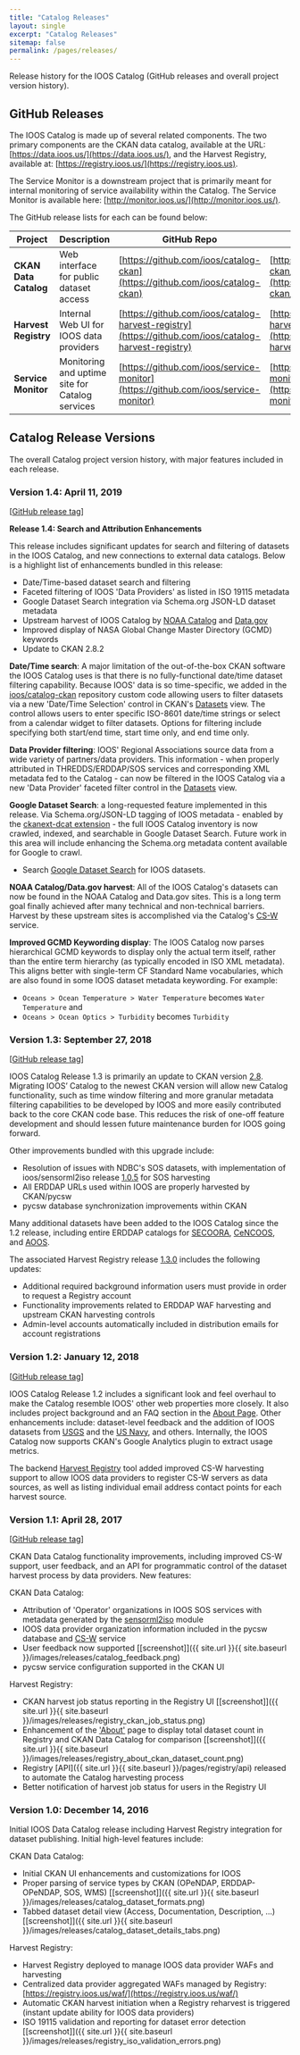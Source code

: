 ```yaml
---
title: "Catalog Releases"
layout: single
excerpt: "Catalog Releases"
sitemap: false
permalink: /pages/releases/
---
```

Release history for the IOOS Catalog (GitHub releases and overall project version history).


## GitHub Releases ##
The IOOS Catalog is made up of several related components.  The two primary components are the CKAN data catalog, available
at the URL: [https://data.ioos.us/](https://data.ioos.us/), and the Harvest Registry, available at:
[https://registry.ioos.us/](https://registry.ioos.us).  

The Service Monitor is a downstream project that is primarily
meant for internal monitoring of service availability within the Catalog.  The Service Monitor is available here:
[http://monitor.ioos.us/](http://monitor.ioos.us/).

The GitHub release lists for each can be found below:

|**Project**|**Description**|**GitHub Repo**|**GitHub Releases**|
|--------|---------|---------|---------|
|**CKAN Data Catalog**|Web interface for public dataset access|[https://github.com/ioos/catalog-ckan](https://github.com/ioos/catalog-ckan)|[https://github.com/ioos/catalog-ckan/releases](https://github.com/ioos/catalog-ckan/releases)|
|**Harvest Registry**|Internal Web UI for IOOS data providers|[https://github.com/ioos/catalog-harvest-registry](https://github.com/ioos/catalog-harvest-registry)|[https://github.com/ioos/catalog-harvest-registry/releases](https://github.com/ioos/catalog-harvest-registry/releases)|
|**Service Monitor**|Monitoring and uptime site for Catalog services|[https://github.com/ioos/service-monitor](https://github.com/ioos/service-monitor)|[https://github.com/ioos/service-monitor/releases](https://github.com/ioos/service-monitor/releases)|


## Catalog Release Versions ##
The overall Catalog project version history, with major features included in each release.


### Version 1.4: April 11, 2019 ###
[[GitHub release tag](https://github.com/ioos/catalog-ckan/releases/tag/1.4.0)]

**Release 1.4: Search and Attribution Enhancements**

This release includes significant updates for search and filtering of datasets in the IOOS Catalog, and new connections
to external data catalogs.  Below is a highlight list of enhancements bundled in this release:

- Date/Time-based dataset search and filtering
- Faceted filtering of IOOS 'Data Providers' as listed in ISO 19115 metadata
- Google Dataset Search integration via Schema.org JSON-LD dataset metadata
- Upstream harvest of IOOS Catalog by [NOAA Catalog](https://data.noaa.gov/dataset) and [Data.gov](https://data.gov)
- Improved display of NASA Global Change Master Directory (GCMD) keywords
- Update to CKAN 2.8.2

**Date/Time search**: A major limitation of the out-of-the-box CKAN software the IOOS Catalog uses is that there is no
fully-functional date/time dataset filtering capability.  Because IOOS' data is so time-specific, we added in the
[ioos/catalog-ckan](https://github.com/ioos/catalog-ckan) repository custom code allowing users to filter datasets
via a new 'Date/Time Selection' control in CKAN's [Datasets](https://data.ioos.us/dataset) view.  The control
allows users to enter specific ISO-8601 date/time strings or select from a calendar widget to filter datasets.
Options for filtering include specifying both start/end time, start time only, and end time only.

**Data Provider filtering**: IOOS' Regional Associations source data from a wide variety of partners/data providers.  This
information - when properly attributed in THREDDS/ERDDAP/SOS services and corresponding XML metadata fed to the Catalog -
can now be filtered in the IOOS Catalog via a new 'Data Provider' faceted filter control in the [Datasets](https://data.ioos.us/dataset) view.

**Google Dataset Search**: a long-requested feature implemented in this release.  Via Schema.org/JSON-LD tagging of IOOS metadata -
enabled by the [ckanext-dcat extension](https://github.com/ckan/ckanext-dcat) - the full IOOS Catalog inventory is now crawled, indexed, and searchable in
Google Dataset Search.  Future work in this area will include enhancing the Schema.org metadata content available for
Google to crawl.  

* Search [Google Dataset Search](https://toolbox.google.com/datasetsearch/search?query=site%3Adata.ioos.us)
for IOOS datasets.     

**NOAA Catalog/Data.gov harvest**: All of the IOOS Catalog's datasets can now be found in the NOAA Catalog and
Data.gov sites.  This is a long term goal finally achieved after many technical and non-technical barriers.  Harvest by these upstream
sites is accomplished via the Catalog's [CS-W](https://data.ioos.us/csw) service.

**Improved GCMD Keywording display**: The IOOS Catalog now parses hierarchical GCMD keywords to display only the actual term itself,
rather than the entire term hierarchy (as typically encoded in ISO XML metadata).  This aligns better with single-term
CF Standard Name vocabularies, which are also found in some IOOS dataset metadata keywording.  For example:

* `Oceans > Ocean Temperature > Water Temperature` becomes `Water Temperature` and
* `Oceans > Ocean Optics > Turbidity` becomes `Turbidity`


### Version 1.3: September 27, 2018 ###
[[GitHub release tag](https://github.com/ioos/catalog-ckan/releases/tag/1.3.0)]

IOOS Catalog Release 1.3 is primarily an update to CKAN version [2.8](https://ckan.org/2018/05/09/new-ckan-version-2-8-0-released-patch-versions-for-2-5-x-2-6-x-and-2-7-x-available/).  
Migrating IOOS’ Catalog to the newest CKAN version will allow new Catalog functionality,
such as time window filtering and more granular metadata filtering capabilities to be developed
by IOOS and more easily contributed back to the core CKAN code base.  This reduces the risk of
one-off feature development and should lessen future maintenance burden for IOOS going forward.

Other improvements bundled with this upgrade include:

- Resolution of issues with NDBC's SOS datasets, with implementation of ioos/sensorml2iso release [1.0.5](https://github.com/ioos/sensorml2iso/releases/tag/1.0.5) for SOS harvesting
- All ERDDAP URLs used within IOOS are properly harvested by CKAN/pycsw
- pycsw database synchronization improvements within CKAN

Many additional datasets have been added to the IOOS Catalog since the 1.2 release, including entire ERDDAP
catalogs for [SECOORA](https://data.ioos.us/organization/09cf7d59-3604-44f7-9c2c-5909d9705e40?res_format=ERDDAP),
[CeNCOOS](https://data.ioos.us/organization/091f805a-7ab6-4d1c-8b06-1214dd5c99c6?res_format=ERDDAP),
and [AOOS](https://data.ioos.us/organization/eb417ed8-8ef9-46e4-8cce-deec54104134?res_format=ERDDAP).

The associated Harvest Registry release [1.3.0](https://github.com/ioos/catalog-harvest-registry/releases/tag/1.3.0) includes the following updates:

- Additional required background information users must provide in order to request a Registry account
- Functionality improvements related to ERDDAP WAF harvesting and upstream CKAN harvesting controls
- Admin-level accounts automatically included in distribution emails for account registrations


### Version 1.2: January 12, 2018 ###
[[GitHub release tag](https://github.com/ioos/catalog-ckan/releases/tag/1.2.0)]

IOOS Catalog Release 1.2 includes a significant look and feel overhaul to make the Catalog resemble IOOS' other web
properties more closely.  It also includes project background and an FAQ section in the [About Page](https://data.ioos.us/about).
Other enhancements include: dataset-level feedback and the addition of IOOS datasets from [USGS](https://data.ioos.us/organization/usgs)
and the [US Navy](https://data.ioos.us/organization/us-navy), and others.  Internally, the IOOS Catalog now supports
CKAN's Google Analytics plugin to extract usage metrics.

The backend [Harvest Registry](https://registry.ioos.us/) tool added improved CS-W harvesting support to allow IOOS data
providers to register CS-W servers as data sources, as well as listing individual email address contact points for each
harvest source.  


### Version 1.1: April 28, 2017 ###   
[[GitHub release tag](https://github.com/ioos/catalog-ckan/releases/tag/v0.1.1)]

CKAN Data Catalog functionality improvements, including improved CS-W support, user feedback, and an API for programmatic
control of the dataset harvest process by data providers.  New features:

CKAN Data Catalog:

- Attribution of 'Operator' organizations in IOOS SOS services with metadata generated by the
[sensorml2iso](https://github.com/ioos/sensorml2iso) module
- IOOS data provider organization information included in the pycsw database and
[CS-W](https://data.ioos.us/csw?request=GetCapabilities&service=CSW&version=2.0.2) service
- User feedback now supported
   [[screenshot]]({{ site.url }}{{ site.baseurl }}/images/releases/catalog_feedback.png)
- pycsw service configuration supported in the CKAN UI

Harvest Registry:

- CKAN harvest job status reporting in the Registry UI
    [[screenshot]]({{ site.url }}{{ site.baseurl }}/images/releases/registry_ckan_job_status.png)
- Enhancement of the ['About'](https://registry.ioos.us/about) page to display total dataset count in Registry and
CKAN Data Catalog for comparison
    [[screenshot]]({{ site.url }}{{ site.baseurl }}/images/releases/registry_about_ckan_dataset_count.png)
- Registry [API]({{ site.url }}{{ site.baseurl }}/pages/registry/api) released to automate the Catalog harvesting process
- Better notification of harvest job status for users in the Registry UI


### Version 1.0: December 14, 2016 ###
Initial IOOS Data Catalog release including Harvest Registry integration for dataset publishing.  Initial high-level
features include:

CKAN Data Catalog:

- Initial CKAN UI enhancements and customizations for IOOS
- Proper parsing of service types by CKAN (OPeNDAP, ERDDAP-OPeNDAP, SOS, WMS)
    [[screenshot]]({{ site.url }}{{ site.baseurl }}/images/releases/catalog_dataset_formats.png)
- Tabbed dataset detail view (Access, Documentation, Description, ...)
    [[screenshot]]({{ site.url }}{{ site.baseurl }}/images/releases/catalog_dataset_details_tabs.png)

Harvest Registry:

- Harvest Registry deployed to manage IOOS data provider WAFs and harvesting
- Centralized data provider aggregated WAFs managed by Registry: [https://registry.ioos.us/waf/](https://registry.ioos.us/waf/)
- Automatic CKAN harvest initiation when a Registry reharvest is triggered (instant update ability for IOOS data providers)
- ISO 19115 validation and reporting for dataset error detection
    [[screenshot]]({{ site.url }}{{ site.baseurl }}/images/releases/registry_iso_validation_errors.png)
